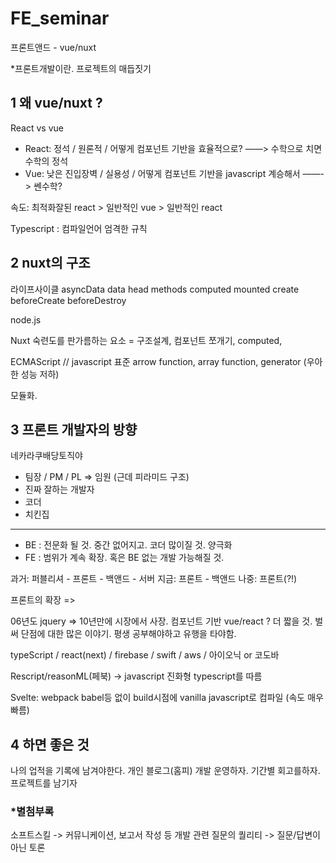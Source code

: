 # FE_seminar


프론트앤드 - vue/nuxt

*프론트개발이란.
프로젝트의 매듭짓기

## 1 왜 vue/nuxt ?

React vs vue

* React: 정석 / 원론적 / 어떻게 컴포넌트 기반을 효율적으로? ——> 수학으로 치면 수학의 정석
* Vue: 낮은 진입장벽 / 실용성 / 어떻게 컴포넌트 기반을 javascript 계승해서 ——-> 쎈수학?

속도: 최적화잘된 react > 일반적인 vue > 일반적인 react

Typescript : 컴파일언어 엄격한 규칙


## 2 nuxt의 구조

라이프사이클
asyncData data head methods computed mounted create beforeCreate beforeDestroy 

node.js

Nuxt 숙련도를 판가름하는 요소 = 구조설계, 컴포넌트 쪼개기, computed, 

ECMAScript // javascript 표준 arrow function, array function, generator (우아한 성능 저하)

모듈화.


## 3 프론트 개발자의 방향

네카라쿠배당토직야


* 팀장 / PM / PL => 임원 (근데 피라미드 구조)
* 진짜 잘하는 개발자
* 코더
* 치킨집

--------------------------------------------------------

* BE : 전문화 될 것. 중간 없어지고. 코더 많이질 것. 양극화
* FE : 범위가 계속 확장. 혹은 BE 없는 개발 가능해질 것.

과거: 퍼블리셔 - 프론트 - 백앤드 - 서버
지금:           프론트       -         백앤드
나중:                       프론트(?!)


프론트의 확장 =>

06년도 jquery => 10년만에 시장에서 사장.
컴포넌트 기반 vue/react ? 더 짧을 것. 벌써 단점에 대한 많은 이야기.
평생 공부해야하고 유행을 타야함.

typeScript / react(next) / firebase / swift / aws / 아이오닉 or 코도바

Rescript/reasonML(페북) -> javascript 진화형 typescript를 따름

Svelte: webpack babel등 없이 build시점에 vanilla javascript로 컴파일 (속도 매우 빠름)



## 4 하면 좋은 것

나의 업적을 기록에 남겨야한다.
개인 블로그(홈피) 개발 운영하자.
기간별 회고를하자.
프로젝트를 남기자



### *별첨부록

소프트스킬 -> 커뮤니케이션, 보고서 작성 등
개발 관련 질문의 퀄리티 -> 질문/답변이 아닌 토론
